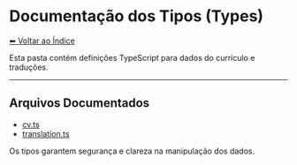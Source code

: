 # Documentação dos Tipos (Types)

[⬅ Voltar ao Índice](../../DOCUMENTATION.md)

Esta pasta contém definições TypeScript para dados do currículo e traduções.

---

## Arquivos Documentados
- [cv.ts](cv.md)
- [translation.ts](translation.md)

Os tipos garantem segurança e clareza na manipulação dos dados.
